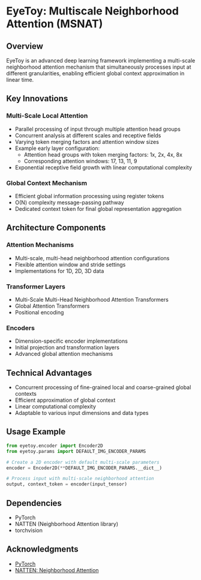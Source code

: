 # EyeToy: Multiscale Neighborhood Attention (MSNAT)

## Overview

EyeToy is an advanced deep learning framework implementing a multi-scale neighborhood attention mechanism that simultaneously processes input at different granularities, enabling efficient global context approximation in linear time.

## Key Innovations

### Multi-Scale Local Attention
- Parallel processing of input through multiple attention head groups
- Concurrent analysis at different scales and receptive fields
- Varying token merging factors and attention window sizes
- Example early layer configuration:
  - Attention head groups with token merging factors: 1x, 2x, 4x, 8x
  - Corresponding attention windows: 17, 13, 11, 9
- Exponential receptive field growth with linear computational complexity

### Global Context Mechanism
- Efficient global information processing using register tokens
- O(N) complexity message-passing pathway
- Dedicated context token for final global representation aggregation

## Architecture Components

### Attention Mechanisms
- Multi-scale, multi-head neighborhood attention configurations
- Flexible attention window and stride settings
- Implementations for 1D, 2D, 3D data


### Transformer Layers
- Multi-Scale Multi-Head Neighborhood Attention Transformers
- Global Attention Transformers
- Positional encoding

### Encoders
- Dimension-specific encoder implementations
- Initial projection and transformation layers
- Advanced global attention mechanisms

## Technical Advantages
- Concurrent processing of fine-grained local and coarse-grained global contexts
- Efficient approximation of global context
- Linear computational complexity
- Adaptable to various input dimensions and data types

## Usage Example

```python
from eyetoy.encoder import Encoder2D
from eyetoy.params import DEFAULT_IMG_ENCODER_PARAMS

# Create a 2D encoder with default multi-scale parameters
encoder = Encoder2D(**DEFAULT_IMG_ENCODER_PARAMS.__dict__)

# Process input with multi-scale neighborhood attention
output, context_token = encoder(input_tensor)
```

## Dependencies
- PyTorch
- NATTEN (Neighborhood Attention library)
- torchvision

## Acknowledgments
- [PyTorch](https://pytorch.org/)
- [NATTEN: Neighborhood Attention](https://github.com/SHI-Labs/Neighborhood-Attention-Transformer)
